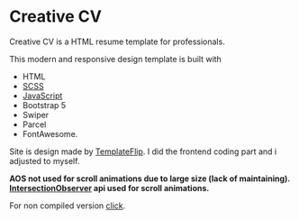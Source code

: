 # Creative CV

Creative CV is a HTML resume template for professionals.

This modern and responsive design template is built with
* HTML
* [SCSS](https://github.com/alperencapar/alperencapar.github.io/tree/master/assets/scss)
* [JavaScript](https://github.com/alperencapar/alperencapar.github.io/tree/master/assets/js)
* Bootstrap 5
* Swiper
* Parcel
* FontAwesome.

Site is design made by [TemplateFlip](https://demo.templateflip.com/creative-cv/#). I did the frontend coding part and i adjusted to myself.

**AOS not used for scroll animations due to large size (lack of maintaining). [IntersectionObserver](https://github.com/alperencapar/alperencapar.github.io/blob/master/assets/js/interSectionObserver.js) api used for scroll animations.**

For non compiled version [click](https://github.com/alperencapar/alperencapar.github.io/tree/not-compiled-scss).
